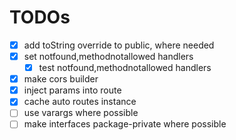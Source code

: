# TODOs

- [x] add toString override to public, where needed
- [x] set notfound,methodnotallowed handlers
  - [x] test notfound,methodnotallowed handlers
- [x] make cors builder
- [x] inject params into route
- [x] cache auto routes instance
- [ ] use varargs where possible
- [ ] make interfaces package-private where possible
